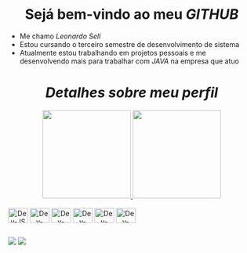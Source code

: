 <h1 align='center'>Sejá bem-vindo ao meu <i>GITHUB</i></h1>

- Me chamo <i>Leonardo Sell</i>
- Estou cursando o terceiro semestre de desenvolvimento de sistema
- Atualmente estou trabalhando em projetos pessoais e me desenvolvendo mais para trabalhar com <i>JAVA</i> na empresa que atuo


<h1 align='center'><i>Detalhes sobre meu perfil</i></h1>

<div align='center'>
  <a href='https://github.com/leosell'>
  <img height='180em' src='https://github-readme-stats.vercel.app/api?username=leosell&show_icons=true&theme=dark&include_all_commits=true&count_private=true'/>
  <img height='180em' src='https://github-readme-stats.vercel.app/api/top-langs/?username=leosell&layout=compact&langs_count=7&theme=dark' />
</div>

<div style='display: inline-block' align='center'><br>
  <img align='center' alt='Dev-JS' height='30' width='40' src='https://cdn.jsdelivr.net/gh/devicons/devicon/icons/javascript/javascript-original.svg'>
  <img align='center' alt='Dev-React' height='30' width='40' src='https://cdn.jsdelivr.net/gh/devicons/devicon/icons/react/react-original.svg'>
  <img align='center' alt='Dev-HTML' height='30' width='40' src='https://cdn.jsdelivr.net/gh/devicons/devicon/icons/html5/html5-original.svg'>
  <img align='center' alt='Dev-TailwindCSS' height='30' width='40' src='https://cdn.jsdelivr.net/gh/devicons/devicon/icons/tailwindcss/tailwindcss-original-wordmark.svg'>
  <img align='center' alt='Dev-SQL' height='30' width='40' src='https://cdn.jsdelivr.net/gh/devicons/devicon/icons/mysql/mysql-original.svg'>
  <img align='center' alt='Dev-SQL' height='30' width='40' src='https://cdn.jsdelivr.net/gh/devicons/devicon/icons/java/java-original.svg'>
</div>

##

<div>
  <a href='https://www.instagram.com/leo_sell_/' target='_blank'><img src='https://img.shields.io/badge/-Instagram-%23E4405F?style=for=the-badge&logo=instagram&logoColor=white' target='_blank'/></a>
  <a href='https://www.linkedin.com/in/leonardo-cabral-sell-353ba71b5/' target='_blank'><img src='https://img.shields.io/badge/-Linkedin-%230077B5?style=for=the-badge&logo=linkedin&logoColor=white' target='_blank'/></a>
</div>
